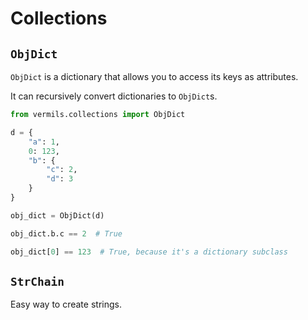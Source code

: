 # Collections

## `ObjDict`

`ObjDict` is a dictionary that allows you to access its keys as attributes.

It can recursively convert dictionaries to `ObjDict`s.

```Python
from vermils.collections import ObjDict

d = {
    "a": 1,
    0: 123,
    "b": {
        "c": 2,
        "d": 3
    }
}

obj_dict = ObjDict(d)

obj_dict.b.c == 2  # True

obj_dict[0] == 123  # True, because it's a dictionary subclass
```

## `StrChain`

Easy way to create strings.
